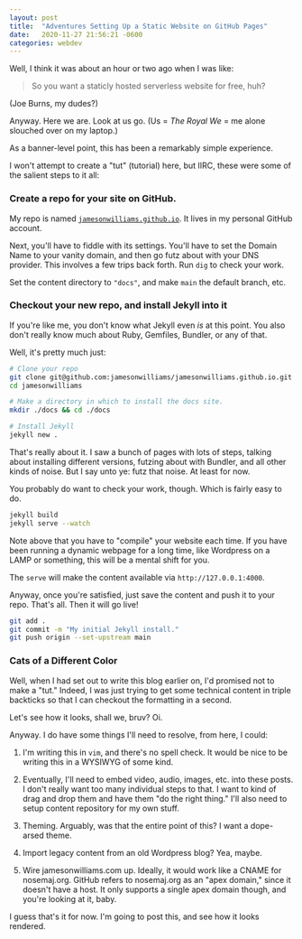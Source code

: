 ```yaml
---
layout: post
title:  "Adventures Setting Up a Static Website on GitHub Pages"
date:   2020-11-27 21:56:21 -0600
categories: webdev
---
```


Well, I think it was about an hour or two ago when I was like:

> So you want a staticly hosted serverless website for free, huh?

(Joe Burns, my dudes?)

Anyway. Here we are. Look at us go. (Us = _The Royal We_ = me alone
slouched over on my laptop.)

As a banner-level point, this has been a remarkably simple experience.

I won't attempt to create a "tut" (tutorial) here, but IIRC, these were
some of the salient steps to it all:

### Create a repo for your site on GitHub.

My repo is named
[`jamesonwilliams.github.io`](https://github.com/jamesonwilliams/jamesonwilliams.github.io).
It lives in my personal GitHub account.

Next, you'll have to fiddle with its settings. You'll have to set the
Domain Name to your vanity domain, and then go futz about with your DNS
provider. This involves a few trips back forth. Run `dig` to check your
work.

Set the content directory to `"docs"`, and make `main` the default
branch, etc.

### Checkout your new repo, and install Jekyll into it

If you're like me, you don't know what Jekyll even _is_ at this point.
You also don't really know much about Ruby, Gemfiles, Bundler, or any of
that.

Well, it's pretty much just:
```bash
# Clone your repo
git clone git@github.com:jamesonwilliams/jamesonwilliams.github.io.git
cd jamesonwilliams

# Make a directory in which to install the docs site.
mkdir ./docs && cd ./docs

# Install Jekyll
jekyll new .
```

That's really about it. I saw a bunch of pages with lots of steps,
talking about installing different versions, futzing about with
Bundler, and all other kinds of noise. But I say unto ye: futz that
noise. At least for now.

You probably do want to check your work, though. Which is fairly easy to
do.

```bash
jekyll build
jekyll serve --watch
```

Note above that you have to "compile" your website each time. If you
have been running a dynamic webpage for a long time, like Wordpress on a
LAMP or something, this will be a mental shift for you.

The `serve` will make the content available via `http://127.0.0.1:4000`.

Anyway, once you're satisfied, just save the content and push it to your
repo. That's all. Then it will go live!

```bash
git add .
git commit -m "My initial Jekyll install."
git push origin --set-upstream main
```

### Cats of a Different Color

Well, when I had set out to write this blog earlier on, I'd promised not
to make a "tut." Indeed, I was just trying to get some technical content
in triple backticks so that I can checkout the formatting in a second.

Let's see how it looks, shall we, bruv? Oi.

Anyway. I do have some things I'll need to resolve, from here, I could:

1. I'm writing this in `vim`, and there's no spell check. It would be
   nice to be writing this in a WYSIWYG of some kind.

2. Eventually, I'll need to embed video, audio, images, etc. into these
   posts. I don't really want too many individual steps to that. I want
   to kind of drag and drop them and have them "do the right thing."
   I'll also need to setup content repository for my own stuff.

3. Theming. Arguably, was that the entire point of this? I want a
   dope-arsed theme.

4. Import legacy content from an old Wordpress blog? Yea, maybe.

5. Wire jamesonwilliams.com up. Ideally, it would work like a CNAME for
   nosemaj.org. GitHub refers to nosemaj.org as an "apex domain," since
   it doesn't have a host. It only supports a single apex domain though,
   and you're looking at it, baby.

I guess that's it for now. I'm going to post this, and see how it looks
rendered.
